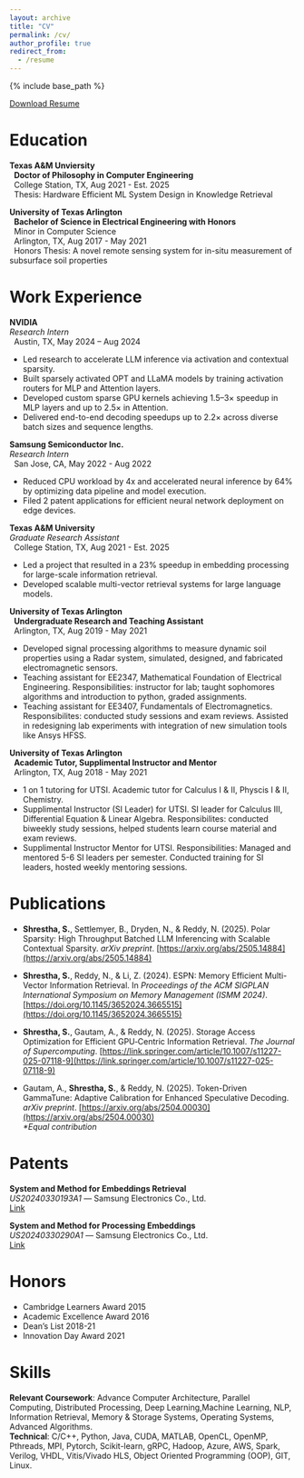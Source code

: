 ```yaml
---
layout: archive
title: "CV"
permalink: /cv/
author_profile: true
redirect_from:
  - /resume
---
```


<head>
  <meta name="description" content="This is a personal website of Susav Shrestha. This page consists of his resume or CV.">
</head>

{% include base_path %}
<!-- [Download Resume](/files/susav_resume_2025.pdf){: .btn .btn--success}   -->

<p>
  <a href="/files/sls_resume.pdf" class="btn btn--download">
    <i class="fas fa-fw fa-download" aria-hidden="true"></i> Download Resume
  </a>
</p>

Education
======

**Texas A&M Unviersity**  
&nbsp; **Doctor of Philosophy in Computer Engineering**  
&nbsp; College Station, TX, Aug 2021 - Est. 2025  
&nbsp; Thesis: Hardware Efficient ML System Design in Knowledge Retrieval  

**University of Texas Arlington**  
&nbsp; **Bachelor of Science in Electrical Engineering with Honors**  
&nbsp; Minor in Computer Science  
&nbsp; Arlington, TX, Aug 2017 - May 2021  
&nbsp; Honors Thesis: A novel remote sensing system for in-situ measurement of subsurface soil properties  

Work Experience
======

**NVIDIA**  
*Research Intern*  
&nbsp; Austin, TX, May 2024 – Aug 2024
- Led research to accelerate LLM inference via activation and contextual sparsity.  
- Built sparsely activated OPT and LLaMA models by training activation routers for MLP and Attention layers.  
- Developed custom sparse GPU kernels achieving 1.5–3× speedup in MLP layers and up to 2.5× in Attention.  
- Delivered end-to-end decoding speedups up to 2.2× across diverse batch sizes and sequence lengths.  

**Samsung Semiconductor Inc.**  
*Research Intern*  
&nbsp; San Jose, CA, May 2022 - Aug 2022  
- Reduced CPU workload by 4x and accelerated neural inference by 64% by optimizing data pipeline and model execution.  
- Filed 2 patent applications for efficient neural network deployment on edge devices.  

**Texas A&M University**  
*Graduate Research Assistant*  
&nbsp; College Station, TX, Aug 2021 - Est. 2025  
- Led a project that resulted in a 23% speedup in embedding processing for large-scale information retrieval.  
- Developed scalable multi-vector retrieval systems for large language models.  

**University of Texas Arlington**  
&nbsp; **Undergraduate Research and Teaching Assistant**  
&nbsp; Arlington, TX, Aug 2019 - May 2021  

*  Developed signal processing algorithms to measure dynamic soil properties using a Radar system, simulated, designed, and fabricated electromagnetic sensors.  
* Teaching assistant for EE2347, Mathematical Foundation of Electrical Engineering. Responsibilities: instructor for lab; taught sophomores algorithms and introduction to python, graded assignments.  
* Teaching assistant for EE3407, Fundamentals of Electromagnetics. Responsibilites: conducted study sessions and exam reviews. Assisted in redesigning lab experiments with integration of new simulation tools like Ansys HFSS.  

**University of Texas Arlington**  
&nbsp; **Academic Tutor, Supplimental Instructor and Mentor**  
&nbsp; Arlington, TX, Aug 2018 - May 2021  
* 1 on 1 tutoring for UTSI. Academic tutor for Calculus I & II, Physcis I & II, Chemistry.
* Supplimental Instructor (SI Leader) for UTSI. SI leader for Calculus III, Differential Equation & Linear Algebra. Responsibilites: conducted biweekly study sessions, helped students learn course material and exam reviews.
* Supplimental Instructor Mentor for UTSI. Responsibilities: Managed and mentored 5-6 SI leaders per semester. Conducted training for SI leaders, hosted weekly mentoring sessions.

Publications
======

<!-- * **Shrestha, S.**, Annapareddy, N., & Li, Z. (2024). ESPN: Memory Efficient Multi-Vector Information Retrieval. -->

* **Shrestha, S.**, Settlemyer, B., Dryden, N., & Reddy, N. (2025). Polar Sparsity: High Throughput Batched LLM Inferencing with Scalable Contextual Sparsity. *arXiv preprint*. [https://arxiv.org/abs/2505.14884](https://arxiv.org/abs/2505.14884)

* **Shrestha, S.**, Reddy, N., & Li, Z. (2024). ESPN: Memory Efficient Multi-Vector Information Retrieval. In *Proceedings of the ACM SIGPLAN International Symposium on Memory Management (ISMM 2024)*. [https://doi.org/10.1145/3652024.3665515](https://doi.org/10.1145/3652024.3665515)

* **Shrestha, S.**, Gautam, A., & Reddy, N. (2025). Storage Access Optimization for Efficient GPU‑Centric Information Retrieval. *The Journal of Supercomputing*. [https://link.springer.com/article/10.1007/s11227-025-07118-9](https://link.springer.com/article/10.1007/s11227-025-07118-9)

* Gautam, A., **Shrestha, S.**, & Reddy, N. (2025). Token-Driven GammaTune: Adaptive Calibration for Enhanced Speculative Decoding. *arXiv preprint*. [https://arxiv.org/abs/2504.00030](https://arxiv.org/abs/2504.00030)  
  _*Equal contribution_

Patents
======

**System and Method for Embeddings Retrieval**  
*US20240330193A1* — Samsung Electronics Co., Ltd.  
[Link](https://patents.google.com/patent/US20240330193A1/en)

**System and Method for Processing Embeddings**  
*US20240330290A1* — Samsung Electronics Co., Ltd.  
[Link](https://patents.google.com/patent/US20240330290A1/en)


Honors
======
* Cambridge Learners Award 2015
* Academic Excellence Award 2016
* Dean’s List 2018-21
* Innovation Day Award 2021


Skills
======

**Relevant Coursework**: Advance Computer Architecture, Parallel Computing, Distributed Processing, Deep Learning,Machine Learning, NLP, Information Retrieval, Memory & Storage Systems, Operating Systems, Advanced Algorithms.  
**Technical**: C/C++, Python, Java, CUDA, MATLAB, OpenCL, OpenMP, Pthreads, MPI, Pytorch, Scikit-learn, gRPC, Hadoop, Azure, AWS, Spark, Verilog, VHDL, Vitis/Vivado HLS, Object Oriented Programming (OOP), GIT, Linux.



